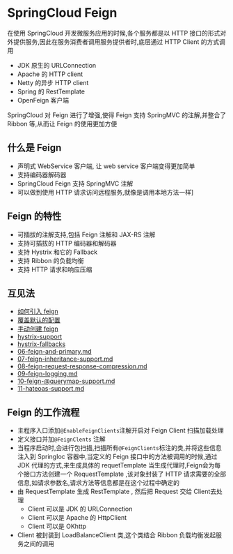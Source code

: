# SpringCloud Feign

在使用 SpringCloud 开发微服务应用的时候,各个服务都是以 HTTP 接口的形式对外提供服务,因此在服务消费者调用服务提供者时,底层通过 HTTP Client 的方式调用

- JDK 原生的 URLConnection
- Apache 的 HTTP client
- Netty 的异步 HTTP client
- Spring 的 RestTemplate
- OpenFeign 客户端

SpringCloud 对 Feign 进行了增强,使得 Feign 支持 SpringMVC 的注解,并整合了 Ribbon 等,从而让 Feign 的使用更加方便

## 什么是 Feign

- 声明式 WebService 客户端, 让 web service 客户端变得更加简单
- 支持编码器解码器
- SpringCloud Feign 支持 SpringMVC 注解
- 可以做到使用 HTTP 请求访问远程服务,就像是调用本地方法一样]

## Feign 的特性

- 可插拔的注解支持,包括 Feign 注解和 JAX-RS 注解
- 支持可插拔的 HTTP 编码器和解码器
- 支持 Hystrix 和它的 Fallback
- 支持 Ribbon 的负载均衡
- 支持 HTTP 请求和响应压缩

## 互见法

-  [如何引入 feign](../06-spring-cloud-open-feign/01-how-to-included-feign.md) 
-  [覆盖默认的配置](../06-spring-cloud-open-feign/02-overriding-feign-defaults.md) 
-  [手动创建 feign](../06-spring-cloud-open-feign/03-creating-feign-clients-manually.md) 
-  [hystrix-support](../06-spring-cloud-open-feign/04-feign-hystrix-support.md) 
-  [hystrix-fallbacks](../06-spring-cloud-open-feign/05-feign-hystrix-fallbacks.md) 
-  [06-feign-and-primary.md](../06-spring-cloud-open-feign/06-feign-and-primary.md) 
-  [07-feign-inheritance-support.md](../06-spring-cloud-open-feign/07-feign-inheritance-support.md) 
-  [08-feign-request-response-compression.md](../06-spring-cloud-open-feign/08-feign-request-response-compression.md) 
-  [09-feign-logging.md](../06-spring-cloud-open-feign/09-feign-logging.md) 
-  [10-feign-@querymap-support.md](../06-spring-cloud-open-feign/10-feign-@querymap-support.md) 
-  [11-hateoas-support.md](../06-spring-cloud-open-feign/11-hateoas-support.md) 

## Feign 的工作流程

- 主程序入口添加`@EnableFeignClients`注解开启对 Feign Client 扫描加载处理
- 定义接口并加`@FeignClents` 注解
- 当程序启动时,会进行包扫描,扫描所有`@FeignClients`标注的类,并将这些信息注入到 SpringIoc 容器中,当定义的 Feign 接口中的方法被调用的时候,通过 JDK 代理的方式,来生成具体的 requetTemplate 当生成代理时,Feign会为每个接口方法创建一个 RequestTemplate ,该对象封装了 HTTP 请求需要的全部信息,如请求参数名,请求方法等信息都是在这个过程中确定的
- 由 RequestTemplate 生成 RestTemplate , 然后把 Request 交给 Client去处理
  - Client 可以是 JDK 的 URLConnection
  - Client 可以是 Apache  的 HttpClient
  - Client 可以是 OKhttp
- Client 被封装到 LoadBalanceClient 类,这个类结合 Ribbon 负载均衡发起服务之间的调用



























